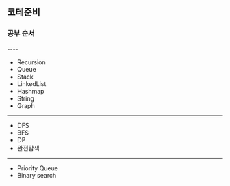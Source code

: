 ## 코테준비
<h3>공부 순서</h3>
----

- Recursion
- Queue
- Stack
- LinkedList
- Hashmap
- String
- Graph

----

- DFS
- BFS
- DP
- 완전탐색

----

- Priority Queue
- Binary search
